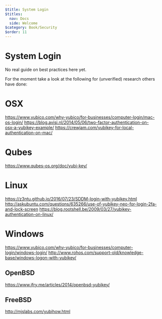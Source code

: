 ```yaml
---
$title: System Login
$titles:
  nav: Docs
  side: Welcome
$category: Book/Security
$order: 11
---
```



# System Login

No real guide on best practices here yet.

For the moment take a look at the following for (unverified) research others have done:

# OSX
https://www.yubico.com/why-yubico/for-businesses/computer-login/mac-os-login/
https://blog.avisi.nl/2014/05/06/two-factor-authentication-on-osx-a-yubikey-example/
https://crewjam.com/yubikey-for-local-authentication-on-mac/

# Qubes
https://www.qubes-os.org/doc/yubi-key/

# Linux
https://z3ntu.github.io/2016/07/23/SDDM-login-with-yubikey.html
http://askubuntu.com/questions/635266/use-of-yubikey-neo-for-login-2fa-and-lock-screen
https://blog.rootshell.be/2009/03/27/yubikey-authentication-on-linux/

# Windows
https://www.yubico.com/why-yubico/for-businesses/computer-login/windows-login/
http://www.rohos.com/support-old/knowledge-base/windows-logon-with-yubikey/

## OpenBSD
https://www.jfry.me/articles/2014/openbsd-yubikey/

## FreeBSD
http://mjslabs.com/yubihow.html
